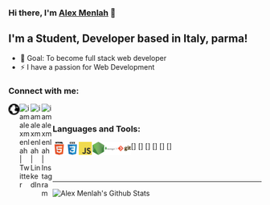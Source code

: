### Hi there, I'm [Alex Menlah][website] 👋

## I'm a Student, Developer based in Italy, parma!
- 🥅 Goal: To become full stack web developer
- ⚡ I have a passion for Web Development 

### Connect with me:

[<img align="left" alt="alexmenlah.com" width="22px" src="https://raw.githubusercontent.com/iconic/open-iconic/master/svg/globe.svg" />][website]
[<img align="left" alt="iamalexmenlah | Twitter" width="22px" src="https://cdn.jsdelivr.net/npm/simple-icons@v3/icons/twitter.svg" />][twitter]
[<img align="left" alt="iamalexmenlah | LinkedIn" width="22px" src="https://cdn.jsdelivr.net/npm/simple-icons@v3/icons/dribbble.svg" />][dribbble]
[<img align="left" alt="iamalexmenlah | Instagram" width="22px" src="https://cdn.jsdelivr.net/npm/simple-icons@v3/icons/instagram.svg" />][instagram]

<br />

### Languages and Tools:

[<img align="left" alt="HTML5" width="26px" src="https://raw.githubusercontent.com/github/explore/80688e429a7d4ef2fca1e82350fe8e3517d3494d/topics/html/html.png" />]
[<img align="left" alt="CSS3" width="26px" src="https://raw.githubusercontent.com/github/explore/80688e429a7d4ef2fca1e82350fe8e3517d3494d/topics/css/css.png" />]
[<img align="left" alt="JavaScript" width="26px" src="https://raw.githubusercontent.com/github/explore/80688e429a7d4ef2fca1e82350fe8e3517d3494d/topics/javascript/javascript.png" />]
[<img align="left" alt="Node.js" width="26px" src="https://raw.githubusercontent.com/github/explore/80688e429a7d4ef2fca1e82350fe8e3517d3494d/topics/nodejs/nodejs.png" />]
[<img align="left" alt="MongoDB" width="26px" src="https://raw.githubusercontent.com/github/explore/80688e429a7d4ef2fca1e82350fe8e3517d3494d/topics/mongodb/mongodb.png" />]
[<img align="left" alt="Git" width="26px" src="https://raw.githubusercontent.com/github/explore/80688e429a7d4ef2fca1e82350fe8e3517d3494d/topics/git/git.png" />]

<br />
<br />

---

<img align="left" alt="Alex Menlah's Github Stats" src="https://github-readme-stats.vercel.app/api?username=iamalexmenlah&show_icons=true&hide_border=true" />

[website]: https://alexmenlah.com
[twitter]: https://twitter.com/iamalexmenlah
[instagram]: https://instagram.com/iamalexmenlah
[dribbble]: https://dribbble.com/iamalexmenlah
